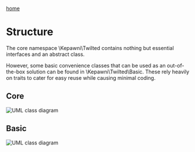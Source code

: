[home](../README.md)

# Structure

The core namespace \Kepawni\Twilted contains nothing but essential interfaces and an abstract class.

However, some basic convenience classes that can be used as an out-of-the-box solution can be found in \Kepawni\Twilted\Basic. These rely heavily on traits to cater for easy reuse while causing minimal coding.

## Core

![UML class diagram](http://plantuml.com/plantuml/svg/ZLRRZjem47tdAopr9MWLFY12I6sNLT4-R0LKVUXs9HCFmMfYfuw1eXN_tidTiHqMdY1pvipbp4muS0O4ibnVI0RP3bGnoMdyXoP0NibypeK69MYwM93t2S5FzM1FOo0h_4ArL9-JH452DLZsHtoqvHcisYUJQqVz33az2_wwFVDK0skuwQxGYiQQT9HhANLZB3_lBU9AFj4yJoz1z2WpoiNo149FevFap0jM44l5jWUgWwZ2VgUNL59ck5pTzEbNgXG7PMJma43h6qm7L7wIFZlBiXIQwyitNc07BrxRYg4NtsDyhtaDUr0WyFSmkrMLc8_1JcxvzuWrxj810-33j0YYZFy3RCzEojJlNDRqvLYOlemNETNneUdnHYkWsOqME-spJ1jvL36mkXXp30fDDO-lvA7KLHHeFcfuKZ8Bea5V6uK6F8DchQkvG5C9Arf5wyJ7KzuWzw1fE8iWs5ZP5KI1nb4wGU1eStVGqcwBtUmWPhvLz8JRM-evDyPkuMLyaYcpbE-RUXHxD0SHRWyNoJHgmNtaoZvj0Du0RNcbtuW6FRXMmPv4GvuNWT7SU-8Bl8PS5hmKt-IgzdMqy_xnA6Yfrkr2RWptJovkjVZCou71-qAHfCNsmKlpZnohhX16WDlvaBVPR7WzAoVpbhs5eNEMx8lYmnWYtKlXtZXpaaSGtL7gxTOTwuPt566Hs6UcayPhTTvhFSpOKL-zTmozJxAFFNlN9b4o3qDfocharFUYHbcPEZhK87-wXiechc-3ivGrh1-MiQeHPkog6ymxnyCMZ4FQocO8QLzKHeUQUQiOndHoMjbnLTVV5yinUpZicZzOPyjZfENXhmDdIFGxzFmfk_u7)

## Basic

![UML class diagram](http://plantuml.com/plantuml/svg/fLXRZ-8s57xdLwJY1SgoxvjbaNPdPxgewhQQORfIzoOJ7y1gOgUsCnHH_dljt7nB2DCY8P7udEDp-RvpR7x0i2KK8iaHaT5YCLc_YCOORpQlNasNoz6UO8WWo-KnoY3R01UZ72L_eXr4FqEE3fHyMHz8AW57fr6aFeHAu5kKGFIUPOZGsoUWqbkvfPB8umSY9EF7phKLLbfaIu3xotyLIA9D2lvxlSs3v80oR-KUSYP8knFQ21Lg8gEtkns77P9mpvWSdVl2-l8E2PBKmIKf4i9eFXQa2Lj_veLwZlNBLRExMVl-FM5KRLqaSkBAJ5kXav18akGSpH8LYF8CKSoooJGMa6uxf0gwPIcUnCeieRjfVAUUsjpepmnKkb8nYJFoD-1fl64iDOkbyhJMBb-VhIXNMLQKcVuTfGLOOSuM2ueoM2uhgz59-OePJO_dLcHCA96DNo-YPlidHl2LlXs8t2yM7yjzMX7NfS3Z1vBbARJLgV5b5mWqIaJiWwLSKwNhn5xfZbCzNqm5Q5aqvPpjGAvqXlljQWa50wGSLN9hZfuKmtI42uizIolI5hvLi3SionH8FgXl2jmkakEnuO3nRfmoXEyuoynY6DgqZemLF05ShHeBGhcxPhP-ewb323Kj18Hrim9sIbPxr9_4UOwEEfRArT-g1xFA8M4S0_wLnkyLAjOaWv2UNe4jGxguORq3Iy-jUcrzCktsMelSjuuhgMxNmonQGEm0Fk8S7Nk2BjUc_mEQjXjUqmtgUQDbw_xmpmM8LOw_AshEgX_UqeFQ0nhwgPzcUL_Htzqf63nX7jgcrUnewAtiguTAu4rtjudZCWrM7iioFuzOCqsi_qYcsxAhFWeGdmZ5Ztazs4_3VTUsyZRFq-CDIbFnQG_q5v1xXWDBOwIb9h651w_7dvfsTOx61sLeiQY1lZxcPMEtmTyJq4-62QMqM8aRHhTaLt2TcC2hTZoEmN2XH47q9YH9NQ_N9YZkRAPqFdzztSdBIg1Xi3LEd2bQrp1HFZ6w4cjEdWXA0w-xne_brCNvSstliVtIGIY3H1OIz11OYIerOJgj4bxfXJcWS6-NHgicIoy9V4yvNk-HrA2sIt-dl6ASWBY00LptpGO0RHzjZX8r0BfK3QnT-5XuxzUMQfC_60qsrkzyhIxCTHLWUBJOrHfavxWwPGQZvOxnZ-pGEtHiLMCxc9hXY8o3zFaPq5KUQ0hU0SWznPSIVdAYRozVkcVsIgovIPJh7KTB1wgbK7VBhuIjkMj4_SvWdt6Cb9yGCpmj8M-YEd57t-RppdoKabsjV3x_iLTXgE5UqkrhTvTqUblHaD9GL-ZJRyllpCdvPtNNLUv_dNUcx48kZU90wgvBhp7NaytBcJRgVOaToBfhO2398n-nbdfusd8f5OXw3IqWigtW_0zWk6oBUEIpAMg9-UopEMfZ8eIGJqnR_4AhwBccTktLDYltBmSR8c7VyYxkWLD-NiABGw3YvoYyiVM7_ZpA-cRS2-uWSwz1xFbV)